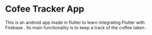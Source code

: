 # Cofee Tracker App

This is an android app made in flutter to learn integrating Flutter with Firebase . Its main functionality is to keep a track of the coffee taken .

